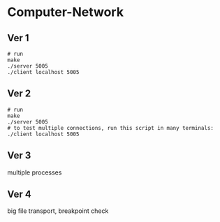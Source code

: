 # Computer-Network

## Ver 1

```shell
# run
make
./server 5005
./client localhost 5005
```

## Ver 2

```shell
# run
make
./server 5005
# to test multiple connections, run this script in many terminals:
./client localhost 5005
```

## Ver 3

multiple processes

## Ver 4

big file transport, breakpoint check


